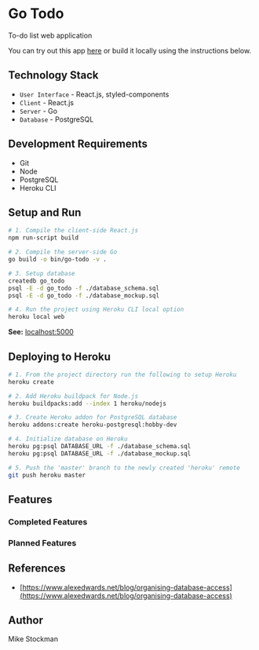 # Go Todo
To-do list web application

You can try out this app [here](https://pacific-atoll-49601.herokuapp.com) or build it locally using the instructions below.

## Technology Stack
- `User Interface` - React.js, styled-components
- `Client` - React.js
- `Server` - Go
- `Database` - PostgreSQL

## Development Requirements
- Git
- Node
- PostgreSQL
- Heroku CLI

## Setup and Run
```bash
# 1. Compile the client-side React.js
npm run-script build

# 2. Compile the server-side Go
go build -o bin/go-todo -v .

# 3. Setup database
createdb go_todo
psql -E -d go_todo -f ./database_schema.sql
psql -E -d go_todo -f ./database_mockup.sql

# 4. Run the project using Heroku CLI local option
heroku local web
```
**See:** [localhost:5000](http://localhost:5000)

## Deploying to Heroku

```bash
# 1. From the project directory run the following to setup Heroku
heroku create

# 2. Add Heroku buildpack for Node.js
heroku buildpacks:add --index 1 heroku/nodejs

# 3. Create Heroku addon for PostgreSQL database
heroku addons:create heroku-postgresql:hobby-dev

# 4. Initialize database on Heroku
heroku pg:psql DATABASE_URL -f ./database_schema.sql
heroku pg:psql DATABASE_URL -f ./database_mockup.sql

# 5. Push the 'master' branch to the newly created 'heroku' remote
git push heroku master
```

## Features

### Completed Features


### Planned Features


## References
- [https://www.alexedwards.net/blog/organising-database-access](https://www.alexedwards.net/blog/organising-database-access)

## Author
Mike Stockman